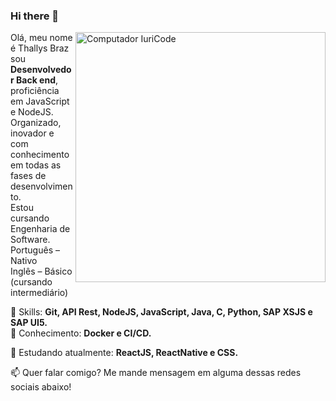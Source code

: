 ### Hi there 👋

<!--
**thallysbraz/thallysbraz** is a ✨ _special_ ✨ repository because its `README.md` (this file) appears on your GitHub profile.

Here are some ideas to get you started:

- 🔭 I’m currently working on ...
- 🌱 I’m currently learning ...
- 👯 I’m looking to collaborate on ...
- 🤔 I’m looking for help with ...
- 💬 Ask me about ...
- 📫 How to reach me: ...
- 😄 Pronouns: ...
- ⚡ Fun fact: ...
-->

<img src="https://raw.githubusercontent.com/MicaelliMedeiros/micaellimedeiros/master/image/computer-illustration.png" min-width="400px" max-width="400px" width="400px" align="right" alt="Computador IuriCode">

<p align="left">
  Olá, meu nome é Thallys Braz sou <strong>Desenvolvedor Back end</strong>,
  proficiência em JavaScript e NodeJS.<br>Organizado, inovador e com conhecimento em todas as fases de desenvolvimento.<br>
  Estou cursando Engenharia de Software.<br>
  Português – Nativo<br>
  Inglês – Básico (cursando intermediário)<br>
</p>

<p align="left">
  🚀 Skills: <strong>Git, API Rest, NodeJS, JavaScript, Java, C, Python, SAP XSJS e SAP UI5.</strong><br>
  🚀 Conhecimento: <strong>Docker e CI/CD.</strong>
</p>

<p align="left">
  🌈 Estudando atualmente: <strong>ReactJS, ReactNative e CSS.</strong>
</p>

<p align="left">
📫  Quer falar comigo? Me mande mensagem em alguma dessas redes sociais abaixo!
</p>

<p align="left">
<a href="mailto:thallysbraz3@gmail.com" alt="Gmail"> </a>
  
<a href="https://www.linkedin.com/in/thallysbraz" alt="Linkedin"> </a>
  
<a href="https://twitter.com/thallysbraz1" alt="Twitter"> </a>
 </p>
